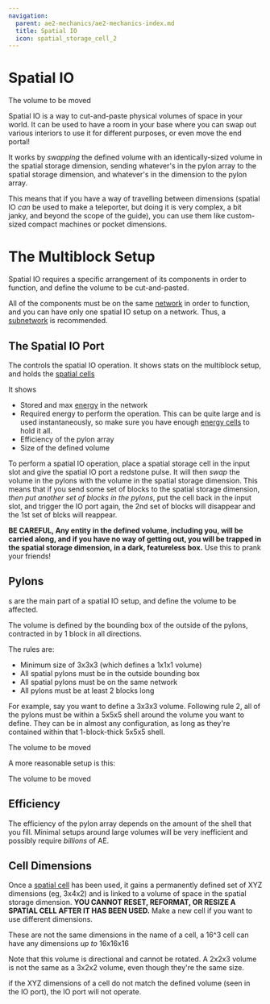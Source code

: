```yaml
---
navigation:
  parent: ae2-mechanics/ae2-mechanics-index.md
  title: Spatial IO
  icon: spatial_storage_cell_2
---
```


# Spatial IO

<GameScene zoom="6" interactive={true}>
  <ImportStructure src="../assets/assemblies/spatial_storage_1x1x1.snbt" />

  <BoxAnnotation color="#33dd33" min="1 1 1" max="2 2 2">
        The volume to be moved
  </BoxAnnotation>

  <IsometricCamera yaw="195" pitch="30" />

</GameScene>

Spatial IO is a way to cut-and-paste physical volumes of space in your world. It can be used to have a room in your base
where you can swap out various interiors to use it for different purposes, or even move
the end portal!

It works by *swapping* the defined volume with an identically-sized volume in the spatial storage dimension, sending whatever's
in the pylon array to the spatial storage dimension, and whatever's in the dimension to the pylon array.

This means that if you have a way of travelling between dimensions (spatial IO *can* be used to make a teleporter,
but doing it is very complex, a bit janky, and beyond the scope of the guide), you can use them like custom-sized compact machines or pocket
dimensions.

# The Multiblock Setup

Spatial IO requires a specific arrangement of its components in order to function, and define the volume to be cut-and-pasted.

All of the components must be on the same [network](me-network-connections.md) in order to function, and you can have only one
spatial IO setup on a network. Thus, a [subnetwork](subnetworks.md) is recommended.

## The Spatial IO Port

<BlockImage id="spatial_io_port" p:powered="true" scale="4" />

The <ItemLink id="spatial_io_port" /> controls the spatial IO operation. It shows stats on the multiblock setup, and holds
the [spatial cells](../items-blocks-machines/spatial_cells.md)

It shows
- Stored and max [energy](energy.md) in the network
- Required energy to perform the operation. This can be quite large and is used instantaneously, so make sure you have enough
  [energy cells](../items-blocks-machines/energy_cells.md) to hold it all.
- Efficiency of the pylon array
- Size of the defined volume

To perform a spatial IO operation, place a spatial storage cell in the input slot and give the spatial IO port a redstone pulse.
It will then *swap* the volume in the pylons with the volume in the spatial storage dimension. This means that if you send some
set of blocks to the spatial storage dimension, *then put another set of blocks in the pylons*, put the cell back in the input slot,
and trigger the IO port again, the 2nd set of blocks will disappear and the 1st set of blcks will reappear.

**BE CAREFUL, Any entity in the defined volume, including you, will be carried along, and if you have no way of getting out, you will be trapped
in the spatial storage dimension, in a dark, featureless box.** Use this to prank your friends!

## Pylons

<BlockImage id="spatial_pylon" p:powered_on="true" scale="4" />

<ItemLink id="spatial_pylon" />s are the main part of a spatial IO setup, and define the volume to be affected.

The volume is defined by the bounding box of the outside of the pylons, contracted in by 1 block in all directions.

The rules are:
- Minimum size of 3x3x3 (which defines a 1x1x1 volume)
- All spatial pylons must be in the outside bounding box
- All spatial pylons must be on the same network
- All pylons must be at least 2 blocks long

For example, say you want to define a 3x3x3 volume. Following rule 2, all of the pylons must be within a 5x5x5 shell around
the volume you want to define. They can be in almost any configuration, as long as they're contained within that 1-block-thick
5x5x5 shell.

<GameScene zoom="4" interactive={true}>
<ImportStructure src="../assets/assemblies/spatial_storage_3x3x3_pylon_demonstration.snbt" />

<BoxAnnotation color="#33dd33" min="1 1 1" max="4 4 4">
        The volume to be moved
  </BoxAnnotation>

<BoxAnnotation color="#3333ff" min="5 5 0" max="0 0 5">
  </BoxAnnotation>

<IsometricCamera yaw="195" pitch="30" />
</GameScene>

A more reasonable setup is this:

<GameScene zoom="4" interactive={true}>
<ImportStructure src="../assets/assemblies/better_spatial_storage_3x3x3.snbt" />

<BoxAnnotation color="#33dd33" min="1 1 1" max="4 4 4">
        The volume to be moved
  </BoxAnnotation>

<BoxAnnotation color="#3333ff" min="5 5 0" max="0 0 5">
  </BoxAnnotation>

<IsometricCamera yaw="195" pitch="30" />
</GameScene>

## Efficiency

The efficiency of the pylon array depends on the amount of the shell that you fill. Minimal setups around large volumes
will be very inefficient and possibly require *billions* of AE.

## Cell Dimensions

Once a [spatial cell](../items-blocks-machines/spatial_cells.md) has been used, it gains a permanently defined set of XYZ dimensions (eg, 3x4x2)
and is linked to a volume of space in the spatial storage dimension. **YOU CANNOT RESET, REFORMAT, OR RESIZE A SPATIAL CELL AFTER
IT HAS BEEN USED.** Make a new cell if you want to use different dimensions. 

These are not the same dimensions in the name of a cell, a 16^3 cell can have any dimensions *up to* 16x16x16

Note that this volume is directional and cannot be rotated. A 2x2x3 volume is not the same as a 3x2x2 volume, even though they're the
same size.

if the XYZ dimensions of a cell do not match the defined volume (seen in the IO port), the IO port will not operate.